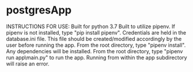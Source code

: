 # postgresApp
INSTRUCTIONS FOR USE: 
Built for python 3.7
Built to utilize pipenv. If pipenv is not installed, type "pip install pipenv". 
Credentials are held in the database.ini file. This file should be created/modified accordingly by the user before running the app. 
From the root directory, type "pipenv install". Any dependencies will be installed. 
From the root directory, type "pipenv run app\main.py" to run the app. Running from within the app subdirectory will raise an error. 